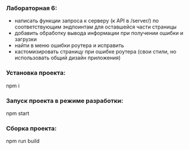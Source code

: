 ### Лабораторная 6:
- написать функции запроса к серверу (к API в /server/) по соответствующим эндпоинтам для оставшейся части страницы
- добавить обработку вывода информации при получении ошибки и загрузки
- найти в меню ошибки роутера и исправить
- кастомизировать страницу при ошибке роутера (свои стили, но использовать общий дизайн приложения)

### Установка проекта:
npm i

### Запуск проекта в режиме разработки:
npm start

### Сборка проекта:
npm run build